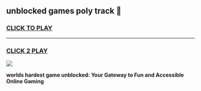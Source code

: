 
## unblocked games poly track 👋
<h3>
<a href="https://premium.freeplayer.one?title=unblocked_games_poly_track&ref=13F">CLICK TO PLAY</a></h3>
<hr>

<h3>
<a href="https://premium.freeplayer.one?title=unblocked_games_poly_track&ref=13F">CLICK 2 PLAY</a>
  
</h3>

<a href="https://premium.freeplayer.one?title=unblocked_games_poly_track&ref=12F/"><img src="https://clearcache.store/games.png"></a>


**worlds hardest game unblocked: Your Gateway to Fun and Accessible Online Gaming**
